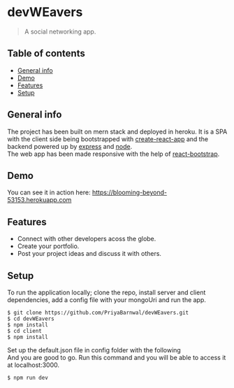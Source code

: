 # devWEavers
>A social networking app.<br/>

## Table of contents
* [General info](#general-info)
* [Demo](#demo)
* [Features](#features)
* [Setup](#setup)

## General info
The project has been built on mern stack and deployed in heroku. It is a SPA with the client side being bootstrapped with [create-react-app](https://github.com/facebookincubator/create-react-app) 
and the backend powered up by [express](https://github.com/expressjs/express) and [node](https://github.com/nodejs/node).<br/>
The web app has been made responsive with the help of [react-bootstrap](https://github.com/react-bootstrap/react-bootstrap).

## Demo
You can see it in action here: https://blooming-beyond-53153.herokuapp.com
	
## Features
* Connect with other developers acoss the globe.
* Create your portfolio.
* Post your project ideas and discuss it with others.
	
## Setup
To run the application locally; clone the repo, install server and client dependencies, add a config file with your mongoUri and run the app.

```
$ git clone https://github.com/PriyaBarnwal/devWEavers.git
$ cd devWEavers
$ npm install
$ cd client
$ npm install
```
Set up the default.json file in config folder with the following<br/>
And you are good to go. Run this command and you will be able to access it at localhost:3000.
```
$ npm run dev
```

